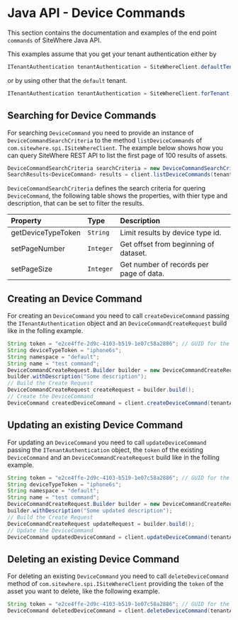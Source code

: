 # Java API - Device Commands

<Seo/>

This section contains the documentation and examples of the end point `commands` of SiteWhere Java API.

This examples assume that you get your tenant authentication either by

```java
ITenantAuthentication tenantAuthentication = SiteWhereClient.defaultTenant();
```

or by using other that the `default` tenant.

```java
ITenantAuthentication tenantAuthentication = SiteWhereClient.forTenant("token", "auth");
```

## Searching for Device Commands

For searching `DeviceCommand` you need to provide an instance of `DeviceCommandSearchCriteria` to the method
`listDeviceCommands` of `com.sitewhere.spi.ISiteWhereClient`. The example below shows how you can query SiteWhere
REST API to list the first page of 100 results of assets.

```java
DeviceCommandSearchCriteria searchCriteria = new DeviceCommandSearchCriteria(1, 100);
SearchResults<DeviceCommand> results = client.listDeviceCommands(tenantAuthentication, searchCriteria);
```

`DeviceCommandSearchCriteria` defines the search criteria for quering `DeviceCommand`, the following table shows the properties, with
thier type and description, that can be set to filter the results.

| Property           | Type      | Description                             |
| :----------------- | :-------- | :-------------------------------------- |
| getDeviceTypeToken | `String`  | Limit results by device type id.        |
| setPageNumber      | `Integer` | Get offset from beginning of dataset.   |
| setPageSize        | `Integer` | Get number of records per page of data. |

## Creating an Device Command

For creating an `DeviceCommand` you need to call `createDeviceCommand` passing the `ITenantAuthentication` object and an
`DeviceCommandCreateRequest` build like in the folling example.

```java
String token = "e2ce4ffe-2d9c-4103-b519-1e07c58a2886"; // GUID for the DeviceCommand
String deviceTypeToken = "iphone6s";
String namespace = "default";
String name = "test command";
DeviceCommandCreateRequest.Builder builder = new DeviceCommandCreateRequest.Builder(deviceTypeToken, token, namespace, name);
builder.withDescription("Some description");
// Build the Create Request
DeviceCommandCreateRequest createRequest = builder.build();
// Create the DeviceCommand
DeviceCommand createdDeviceCommand = client.createDeviceCommand(tenantAuthentication, createRequest);
```

## Updating an existing Device Command

For updating an `DeviceCommand` you need to call `updateDeviceCommand` passing the `ITenantAuthentication` object,
the `token` of the existing `DeviceCommand` and an `DeviceCommandCreateRequest` build like in the folling example.

```java
String token = "e2ce4ffe-2d9c-4103-b519-1e07c58a2886"; // GUID for the DeviceCommand
String deviceTypeToken = "iphone6s";
String namespace = "default";
String name = "test command";
DeviceCommandCreateRequest.Builder builder = new DeviceCommandCreateRequest.Builder(deviceTypeToken, token, namespace, name);
builder.withDescription("Some updated description");
// Build the Create Request
DeviceCommandCreateRequest updateRequest = builder.build();
// Update the DeviceCommand
DeviceCommand updatedDeviceCommand = client.updateDeviceCommand(tenantAuthentication, token, updateRequest);
```

## Deleting an existing Device Command

For deleting an existing `DeviceCommand` you need to call `deleteDeviceCommand` method of `com.sitewhere.spi.ISiteWhereClient`
providing the `token` of the asset you want to delete, like the following example.

```java
String token = "e2ce4ffe-2d9c-4103-b519-1e07c58a2886"; // GUID for the DeviceCommand
DeviceCommand deletedDeviceCommand = client.deleteDeviceCommand(tenantAuthentication, token);
```
